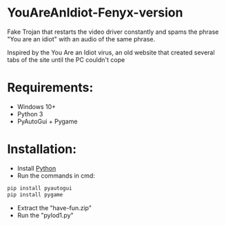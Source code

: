 # YouAreAnIdiot-Fenyx-version
Fake Trojan that restarts the video driver constantly and spams the phrase "You are an idiot" with an audio of the same phrase.

Inspired by the You Are an Idiot virus, an old website that created several tabs of the site until the PC couldn't cope

# Requirements:
- Windows 10+
- Python 3
- PyAutoGui + Pygame

# Installation:
- Install <a href="https://www.python.org/downloads/">Python</a>
- Run the commands in cmd:
```python
pip install pyautogui
pip install pygame
```
- Extract the "have-fun.zip"
- Run the "pylod1.py"

